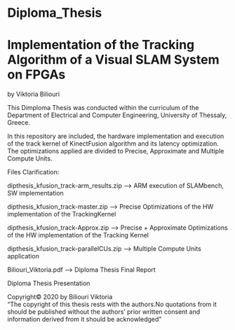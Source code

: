 # Diploma_Thesis
# Implementation of the Tracking Algorithm of a Visual SLAM System on FPGAs
by Viktoria Biliouri

This Dimploma Thesis was conducted within the curriculum of the Department of Electrical and Computer Engineering, University of Thessaly, Greece. 

In this repository are included, the hardware implementation and execution of the track kernel of KinectFusion algorithm and its latency optimization.
The optimizations applied are divided to Precise, Approximate and Multiple Compute Units.

Files Clarification:

dipthesis_kfusion_track-arm_results.zip  -->  ARM execution of SLAMbench, SW implementation

dipthesis_kfusion_track-master.zip --> Precise Optimizations of the HW implementation of the TrackingKernel

dipthesis_kfusion_track-Approx.zip --> Precise + Approximate Optimizations of the HW implementation of the Tracking Kernel

dipthesis_kfusion_track-parallelCUs.zip --> Multiple Compute Units application

Biliouri_Viktoria.pdf --> Diploma Thesis Final Report

Diploma Thesis Presentation


Copyright© 2020 by Biliouri Viktoria                                                                                                
“The copyright of this thesis rests with the authors.No quotations from it should be published without the authors’ prior written consent and information derived from it should be acknowledged”

